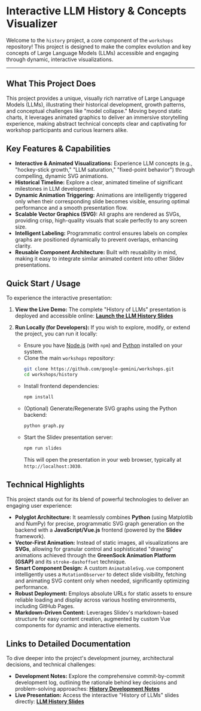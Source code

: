 # Interactive LLM History & Concepts Visualizer

Welcome to the `history` project, a core component of the `workshops` repository! This project is designed to make the complex evolution and key concepts of Large Language Models (LLMs) accessible and engaging through dynamic, interactive visualizations.

---

## What This Project Does

This project provides a unique, visually rich narrative of Large Language Models (LLMs), illustrating their historical development, growth patterns, and conceptual challenges like "model collapse." Moving beyond static charts, it leverages animated graphics to deliver an immersive storytelling experience, making abstract technical concepts clear and captivating for workshop participants and curious learners alike.

## Key Features & Capabilities

*   **Interactive & Animated Visualizations:** Experience LLM concepts (e.g., "hockey-stick growth," "LLM saturation," "fixed-point behavior") through compelling, dynamic SVG animations.
*   **Historical Timeline:** Explore a clear, animated timeline of significant milestones in LLM development.
*   **Dynamic Animation Triggering:** Animations are intelligently triggered only when their corresponding slide becomes visible, ensuring optimal performance and a smooth presentation flow.
*   **Scalable Vector Graphics (SVG):** All graphs are rendered as SVGs, providing crisp, high-quality visuals that scale perfectly to any screen size.
*   **Intelligent Labeling:** Programmatic control ensures labels on complex graphs are positioned dynamically to prevent overlaps, enhancing clarity.
*   **Reusable Component Architecture:** Built with reusability in mind, making it easy to integrate similar animated content into other Slidev presentations.

## Quick Start / Usage

To experience the interactive presentation:

1.  **View the Live Demo:** The complete "History of LLMs" presentation is deployed and accessible online:
    [**Launch the LLM History Slides**](https://google-gemini.github.io/workshops/history/slides/)

2.  **Run Locally (for Developers):**
    If you wish to explore, modify, or extend the project, you can run it locally:
    *   Ensure you have [Node.js](https://nodejs.org/) (with `npm`) and [Python](https://www.python.org/) installed on your system.
    *   Clone the main `workshops` repository:
        ```bash
        git clone https://github.com/google-gemini/workshops.git
        cd workshops/history
        ```
    *   Install frontend dependencies:
        ```bash
        npm install
        ```
    *   (Optional) Generate/Regenerate SVG graphs using the Python backend:
        ```bash
        python graph.py
        ```
    *   Start the Slidev presentation server:
        ```bash
        npm run slides
        ```
        This will open the presentation in your web browser, typically at `http://localhost:3030`.

## Technical Highlights

This project stands out for its blend of powerful technologies to deliver an engaging user experience:

*   **Polyglot Architecture:** It seamlessly combines **Python** (using Matplotlib and NumPy) for precise, programmatic SVG graph generation on the backend with a **JavaScript/Vue.js** frontend (powered by the **Slidev** framework).
*   **Vector-First Animation:** Instead of static images, all visualizations are **SVGs**, allowing for granular control and sophisticated "drawing" animations achieved through the **GreenSock Animation Platform (GSAP)** and its `stroke-dashoffset` technique.
*   **Smart Component Design:** A custom `AnimatableSvg.vue` component intelligently uses a `MutationObserver` to detect slide visibility, fetching and animating SVG content only when needed, significantly optimizing performance.
*   **Robust Deployment:** Employs absolute URLs for static assets to ensure reliable loading and display across various hosting environments, including GitHub Pages.
*   **Markdown-Driven Content:** Leverages Slidev's markdown-based structure for easy content creation, augmented by custom Vue components for dynamic and interactive elements.

## Links to Detailed Documentation

To dive deeper into the project's development journey, architectural decisions, and technical challenges:

*   **Development Notes:** Explore the comprehensive commit-by-commit development log, outlining the rationale behind key decisions and problem-solving approaches:
    [**History Development Notes**](NOTES.md)
*   **Live Presentation:** Access the interactive "History of LLMs" slides directly:
    [**LLM History Slides**](https://google-gemini.github.io/workshops/history/slides/)
